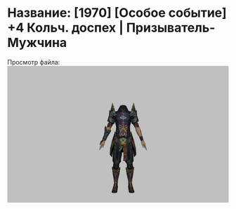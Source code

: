 # Название: [1970] [Особое событие] +4 Кольч. доспех | Призыватель-Мужчина

Просмотр файла:
![p080005.png](p080005.png)